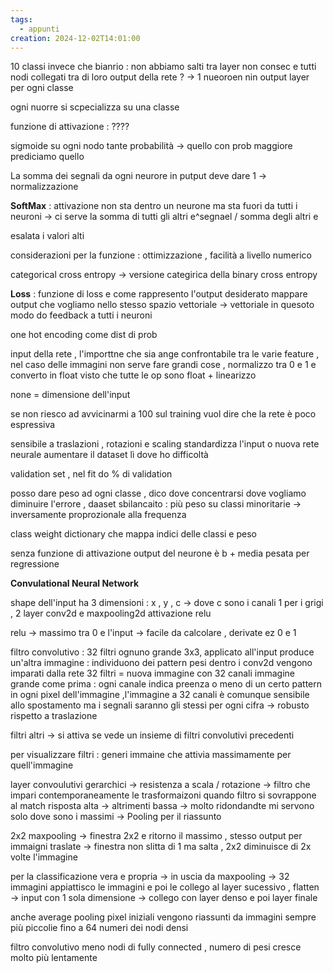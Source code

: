 ```yaml
---
tags:
  - appunti
creation: 2024-12-02T14:01:00
---
```

10 classi invece che bianrio :
non abbiamo salti tra layer non consec e tutti nodi collegati tra di loro
output della rete ? -> 1 nueoroen nin output layer per ogni classe 

ogni nuorre si scpecializza su una classe 

funzione di attivazione : ????

sigmoide su ogni nodo tante probabilità -> quello con prob maggiore prediciamo quello 

La somma dei segnali da ogni neurore in putput deve dare 1 -> normalizzazione 

**SoftMax** : attivazione non sta dentro un neurone ma sta fuori da tutti i neuroni -> ci serve la somma di tutti gli altri e^segnael / somma degli altri e 

esalata i valori alti 

considerazioni per la funzione : ottimizzazione , facilità a livello numerico 

categorical cross entropy -> versione categirica della binary cross entropy 

**Loss** : funzione di loss e come rappresento l'output desiderato 
mappare output che vogliamo nello stesso spazio vettoriale -> vettoriale 
in quesoto modo do feedback a tutti i neuroni 

one hot encoding come dist di prob 

input della rete , l'importtne che sia ange confrontabile tra le varie feature , nel caso delle immagini non serve fare grandi cose , normalizzo tra 0 e 1 e converto in float visto che tutte le op sono float + linearizzo

none = dimensione dell'input

se non riesco ad avvicinarmi a 100 sul training vuol dire che la rete è poco espressiva 

sensibile a traslazioni , rotazioni e scaling 
standardizza l'input o nuova rete neurale 
aumentare il dataset lì dove ho difficoltà 

validation set , nel fit do % di validation 

posso dare peso ad ogni classe , dico dove concentrarsi dove vogliamo diminuire l'errore , daaset sbilancaito : più peso su classi minoritarie -> inversamente proprozionale alla frequenza 

class weight dictionary che mappa indici delle classi e peso 

senza funzione di attivazione output del neurone è b + media pesata per regressione 

**Convulational Neural Network**

shape dell'input ha 3 dimensioni : x , y , c -> dove c sono i canali 1 per i grigi , 
2 layer conv2d e maxpooling2d
attivazione relu

relu -> massimo tra 0 e l'input -> facile da calcolare , derivate ez 0 e 1 

filtro convolutivo : 32 filtri ognuno grande 3x3, applicato all'input produce un'altra immagine : individuono dei pattern
pesi dentro i conv2d vengono imparati dalla rete 
32 filtri = nuova immagine con 32 canali immagine grande come prima : ogni canale indica preenza o meno di un certo pattern in ogni pixel dell'immagine ,l'immagine a 32 canali è comunque sensibile allo spostamento ma i segnali saranno gli stessi per ogni cifra -> robusto rispetto a traslazione 

filtri altri -> si attiva se vede un insieme di filtri convolutivi precedenti 

per visualizzare filtri : generi immaine che attivia massimamente per quell'immagine 

layer convoulutivi gerarchici -> 
resistenza a scala / rotazione -> filtro che impari contemporaneamente le trasformaizoni 
quando filtro si sovrappone al match risposta alta -> altrimenti bassa -> molto ridondandte mi servono solo dove sono i massimi -> Pooling per il riassunto 

2x2 maxpooling -> finestra 2x2 e ritorno il massimo , stesso output per immaigni traslate -> finestra non slitta di 1 ma salta , 2x2 diminuisce di 2x volte l'immagine 

per la classificazione vera e propria -> in uscia da maxpooling -> 32 immagini 
appiattisco le immagini e poi le collego al layer sucessivo , flatten -> input con 1 sola dimensione -> collego con layer denso e poi layer finale 

anche average pooling 
pixel iniziali vengono riassunti da immagini sempre più piccolie fino a 64 numeri dei nodi densi 

filtro convolutivo meno nodi di fully connected , numero di pesi cresce molto più lentamente 
